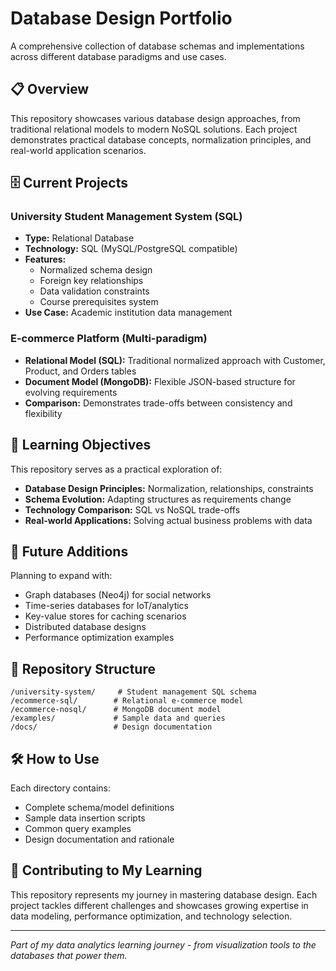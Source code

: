 # Database Design Portfolio

A comprehensive collection of database schemas and implementations across different database paradigms and use cases.

## 📋 Overview

This repository showcases various database design approaches, from traditional relational models to modern NoSQL solutions. Each project demonstrates practical database concepts, normalization principles, and real-world application scenarios.

## 🗄️ Current Projects

### University Student Management System (SQL)
- **Type:** Relational Database
- **Technology:** SQL (MySQL/PostgreSQL compatible)
- **Features:** 
  - Normalized schema design
  - Foreign key relationships
  - Data validation constraints
  - Course prerequisites system
- **Use Case:** Academic institution data management

### E-commerce Platform (Multi-paradigm)
- **Relational Model (SQL):** Traditional normalized approach with Customer, Product, and Orders tables
- **Document Model (MongoDB):** Flexible JSON-based structure for evolving requirements
- **Comparison:** Demonstrates trade-offs between consistency and flexibility

## 🎯 Learning Objectives

This repository serves as a practical exploration of:
- **Database Design Principles:** Normalization, relationships, constraints
- **Schema Evolution:** Adapting structures as requirements change
- **Technology Comparison:** SQL vs NoSQL trade-offs
- **Real-world Applications:** Solving actual business problems with data

## 🚀 Future Additions

Planning to expand with:
- Graph databases (Neo4j) for social networks
- Time-series databases for IoT/analytics
- Key-value stores for caching scenarios
- Distributed database designs
- Performance optimization examples

## 📁 Repository Structure

```
/university-system/     # Student management SQL schema
/ecommerce-sql/        # Relational e-commerce model
/ecommerce-nosql/      # MongoDB document model
/examples/             # Sample data and queries
/docs/                 # Design documentation
```

## 🛠️ How to Use

Each directory contains:
- Complete schema/model definitions
- Sample data insertion scripts
- Common query examples
- Design documentation and rationale

## 🔄 Contributing to My Learning

This repository represents my journey in mastering database design. Each project tackles different challenges and showcases growing expertise in data modeling, performance optimization, and technology selection.

---

*Part of my data analytics learning journey - from visualization tools to the databases that power them.*
